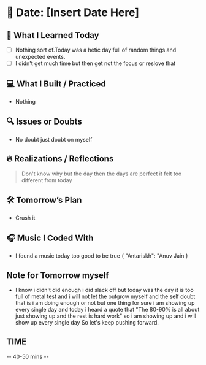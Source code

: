 # 📅 Date: [Insert Date Here]

## 🧠 What I Learned Today

- [ ] Nothing sort of.Today was a hetic day full of random things and unexpected events.
- [ ] I didn't get much time but then get not the focus or reslove that

## 💻 What I Built / Practiced

- Nothing 

## 🔍 Issues or Doubts

- No doubt just doubt on myself 

## 🔥 Realizations / Reflections

> Don't know why but the day then the days are perfect it felt too different from today 

## 🛠 Tomorrow’s Plan

- Crush it 

## 🎧 Music I Coded With

- I found a music today too good to be true {
    "Antariskh": "Anuv Jain
}

## Note for Tomorrow myself

- I know i didn't did enough i did slack off but today was the day it is too full of metal test and i will not let the outgrow myself and the self doubt that is i am doing enough or not but one thing for sure i am showing up every single day and today i heard a quote that "The 80-90% is all about just showing up and the rest is hard work" so i am showing up and i will show up every single day 
So let's keep pushing forward.

## TIME

-- 40-50 mins --

